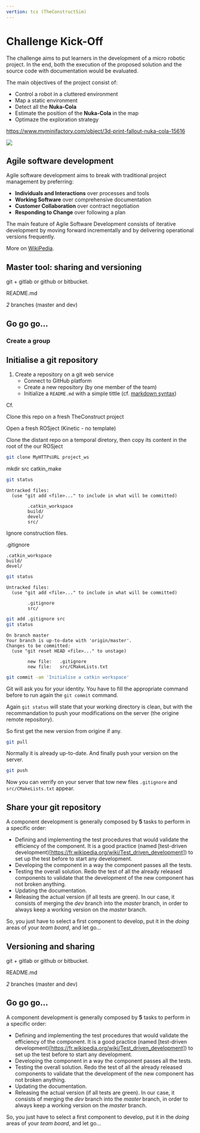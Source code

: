 ```yaml
---
vertion: tcs (TheConstructSim)
---
```

# Challenge Kick-Off


The challenge aims to put learners in the development of a micro robotic project.
In the end, both the execution of the proposed solution and the source code with documentation would be evaluated.

The main objectives of the project consist of:

- Control a robot in a cluttered environment
- Map a static environment
- Detect all the **Nuka-Cola**
- Estimate the position of the **Nuka-Cola** in the map
- Optimaze the exploration strategy

<https://www.myminifactory.com/object/3d-print-fallout-nuka-cola-15616>

![](https://cdn.myminifactory.com/assets/object-assets/579fca2a374fc/images/720X720-7a4418213f3ce580bb21f641c36650bd5eb8cdb3.jpg)


## Agile software development

Agile software development aims to break with traditional project management by preferring:

- **Individuals and Interactions** over processes and tools
- **Working Software** over comprehensive documentation
- **Customer Collaboration** over contract negotiation
- **Responding to Change** over following a plan

The main feature of Agile Software Development consists of iterative development by moving forward incrementally
and by delivering operational versions frequently.

More on [WikiPedia](https://en.wikipedia.org/wiki/Agile_software_development).


## Master tool: sharing and versioning 

git + gitlab or github or bitbucket.

README.md

*2* branches (master and dev)

## Go go go...

### Create a group


## Initialise a git repository

1. Create a repository on a git web service
   - Connect to GitHub platform
   - Create a new repository (by one member of the team)
   - Initialize a `README.md` with a simple tittle (cf. [markdown syntax]())

Cf. 

Clone this repo on a fresh TheConstruct project

Open a fresh ROSject (Kinetic - no template)

Clone the distant repo on a temporal diretory, then copy its content in the root of the our ROSject

```bash
git clone MyHTTPsURL project_ws
```

mkdir src
catkin_make

```bash
git status
```
```
Untracked files:
  (use "git add <file>..." to include in what will be committed)

        .catkin_workspace
        build/
        devel/
        src/
```

Ignore construction files.

.gitignore

```
.catkin_workspace
build/
devel/
```

```bash
git status
```
```
Untracked files:
  (use "git add <file>..." to include in what will be committed)

        .gitignore
        src/
```

```bash
git add .gitignore src
git status
```

```
On branch master
Your branch is up-to-date with 'origin/master'.
Changes to be committed:
  (use "git reset HEAD <file>..." to unstage)

        new file:   .gitignore
        new file:   src/CMakeLists.txt
```

```bash
git commit -am 'Initialise a catkin workspace'
```

Git will ask you for your identity. 
You have to fill the appropriate command before to run again the `git commit` command.

Again `git status` will state that your working directory is clean, but with the recommandation to push your modifications on the server (the origine remote repository).

So first get the new version from origine if any.

```bash
git pull
```

Normally it is already up-to-date. And finally push your version on the server.

```bash
git push
```

Now you can verrify on your server that tow new files `.gitignore` and `src/CMakeLists.txt` appear.


## Share your git repository




A component development is generally composed by **5** tasks to perform in a specific order:

- Defining and implementing the test procedures that would validate the efficiency of the component.
It is a good practice (named [test-driven development)[https://fr.wikipedia.org/wiki/Test_driven_development]) to set up the test before to start any development.
- Developing the component in a way the component passes all the tests.
- Testing the overall solution. Redo the test of all the already released components to validate that the development of the new component has not broken anything.
- Updating the documentation.
- Releasing the actual version (if all tests are green). In our case, it consists of merging the *dev* branch into the *master* branch, in order to always keep a working version on the *master* branch.

So, you just have to select a first component to develop, put it in the *doing* areas of your *team board*, and let go...










## Versioning and sharing

git + gitlab or github or bitbucket.

README.md

*2* branches (master and dev)


## Go go go...

A component development is generally composed by **5** tasks to perform in a specific order:

- Defining and implementing the test procedures that would validate the efficiency of the component.
It is a good practice (named [test-driven development)[https://fr.wikipedia.org/wiki/Test_driven_development]) to set up the test before to start any development.
- Developing the component in a way the component passes all the tests.
- Testing the overall solution. Redo the test of all the already released components to validate that the development of the new component has not broken anything.
- Updating the documentation.
- Releasing the actual version (if all tests are green). In our case, it consists of merging the *dev* branch into the *master* branch, in order to always keep a working version on the *master* branch.

So, you just have to select a first component to develop, put it in the *doing* areas of your *team board*, and let go...
